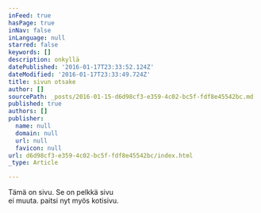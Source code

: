 ```yaml
---
inFeed: true
hasPage: true
inNav: false
inLanguage: null
starred: false
keywords: []
description: onkyllä
datePublished: '2016-01-17T23:33:52.124Z'
dateModified: '2016-01-17T23:33:49.724Z'
title: sivun otsake
author: []
sourcePath: _posts/2016-01-15-d6d98cf3-e359-4c02-bc5f-fdf8e45542bc.md
published: true
authors: []
publisher:
  name: null
  domain: null
  url: null
  favicon: null
url: d6d98cf3-e359-4c02-bc5f-fdf8e45542bc/index.html
_type: Article

---
```

Tämä on sivu. Se on pelkkä sivu  
ei muuta. paitsi nyt myös kotisivu.